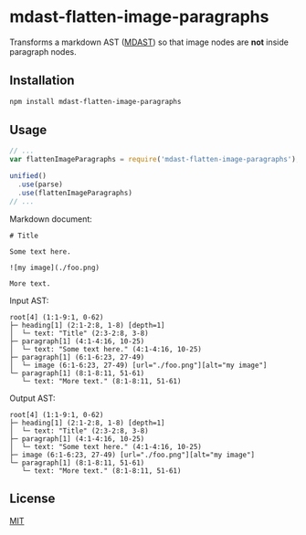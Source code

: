 # mdast-flatten-image-paragraphs

Transforms a markdown AST ([MDAST](https://github.com/syntax-tree/mdast)) so that image nodes are **not** inside paragraph nodes.

## Installation

```sh
npm install mdast-flatten-image-paragraphs
```

## Usage

```js
// ...
var flattenImageParagraphs = require('mdast-flatten-image-paragraphs');

unified()
  .use(parse)
  .use(flattenImageParagraphs)
// ...
```

Markdown document:

```
# Title

Some text here.

![my image](./foo.png)

More text.
```

Input AST:

```
root[4] (1:1-9:1, 0-62)
├─ heading[1] (2:1-2:8, 1-8) [depth=1]
│  └─ text: "Title" (2:3-2:8, 3-8)
├─ paragraph[1] (4:1-4:16, 10-25)
│  └─ text: "Some text here." (4:1-4:16, 10-25)
├─ paragraph[1] (6:1-6:23, 27-49)
│  └─ image (6:1-6:23, 27-49) [url="./foo.png"][alt="my image"]
└─ paragraph[1] (8:1-8:11, 51-61)
   └─ text: "More text." (8:1-8:11, 51-61)
```

Output AST:

```
root[4] (1:1-9:1, 0-62)
├─ heading[1] (2:1-2:8, 1-8) [depth=1]
│  └─ text: "Title" (2:3-2:8, 3-8)
├─ paragraph[1] (4:1-4:16, 10-25)
│  └─ text: "Some text here." (4:1-4:16, 10-25)
├─ image (6:1-6:23, 27-49) [url="./foo.png"][alt="my image"]
└─ paragraph[1] (8:1-8:11, 51-61)
   └─ text: "More text." (8:1-8:11, 51-61)
```

## License

[MIT](LICENSE)